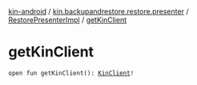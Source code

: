 [kin-android](../../index.md) / [kin.backupandrestore.restore.presenter](../index.md) / [RestorePresenterImpl](index.md) / [getKinClient](./get-kin-client.md)

# getKinClient

`open fun getKinClient(): `[`KinClient`](../../kin.sdk/-kin-client/index.md)`!`